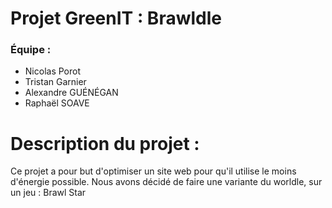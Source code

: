 # Projet GreenIT : Brawldle

### Équipe : 
- Nicolas Porot
- Tristan Garnier
- Alexandre GUÉNÉGAN
- Raphaël SOAVE

# Description du projet :
Ce projet a pour but d'optimiser un site web pour qu'il utilise le moins d'énergie possible.
Nous avons décidé de faire une variante du worldle, sur un jeu : Brawl Star

